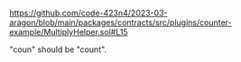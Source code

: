 https://github.com/code-423n4/2023-03-aragon/blob/main/packages/contracts/src/plugins/counter-example/MultiplyHelper.sol#L15

"coun" should be "count".